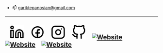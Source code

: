 - 📫 gariktepanosian@gmail.com
---
&nbsp;&nbsp;
[![website](./img/linkedin-light.svg)](https://linkedin.com/in/gariktepanosyan#gh-light-mode-only)
&nbsp;&nbsp;
[![website](./img/facebook-light.svg)](https://facebook.com/gariktepanosian#gh-light-mode-only)
&nbsp;&nbsp;
[![website](./img/instagram-light.svg)](https://instagram.com/gariktepanosian#gh-light-mode-only)
&nbsp;&nbsp;
[![website](./img/github-light.svg)](https://github.com/gariktepanosyan#gh-light-mode-only)
&nbsp;&nbsp;
[![Website](./img/buycoffee-light.svg)](https://www.buymeacoffee.com/gariktepanosian)
&nbsp;&nbsp;
[![Website](./img/dev-light.svg)](https://dev.to/gariktepanosian)
&nbsp;&nbsp;
[![Website](./img/stackoverflow-light.svg)](https://stackoverflow.com/users/17463348/garik-tepanosyan)
---
<br />
<br />
